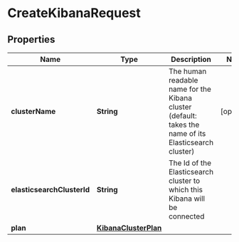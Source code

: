 # CreateKibanaRequest

## Properties
Name | Type | Description | Notes
------------ | ------------- | ------------- | -------------
**clusterName** | **String** | The human readable name for the Kibana cluster (default: takes the name of its Elasticsearch cluster) |  [optional]
**elasticsearchClusterId** | **String** | The Id of the Elasticsearch cluster to which this Kibana will be connected | 
**plan** | [**KibanaClusterPlan**](KibanaClusterPlan.md) |  | 
